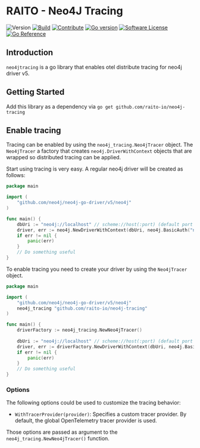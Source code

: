 # RAITO - Neo4J Tracing

![Version](https://img.shields.io/github/v/tag/raito-io/neo4j-tracing?sort=semver&label=version&color=651FFF)
[![Build](https://img.shields.io/github/actions/workflow/status/raito-io/go-dynamo-utils/build.yml?branch=main)](https://github.com/raito-io/go-dynamo-utils/actions/workflows/build.yml)
[![Contribute](https://img.shields.io/badge/Contribute-🙌-green.svg)](/CONTRIBUTING.md)
[![Go version](https://img.shields.io/github/go-mod/go-version/raito-io/neo4j-tracing?color=7fd5ea)](https://golang.org/)
[![Software License](https://img.shields.io/badge/license-Apache%202-brightgreen.svg?label=license)](/LICENSE)
[![Go Reference](https://pkg.go.dev/badge/github.com/raito-io/neo4j-tracing.svg)](https://pkg.go.dev/github.com/raito-io/neo4j-tracing)

## Introduction
`neo4jtracing` is a go library that enables otel distribute tracing for neo4j driver v5. 

## Getting Started
Add this library as a dependency via `go get github.com/raito-io/neo4j-tracing`

## Enable tracing
Tracing can be enabled by using the `neo4j_tracing.Neo4jTracer` object. 
The `Neo4jTracer` a factory that creates `neo4j.DriverWithContext` objects that are wrapped so distributed tracing can be applied.

Start using tracing is very easy. A regular neo4j driver will be created as follows:
```go
package main

import (
	"github.com/neo4j/neo4j-go-driver/v5/neo4j"
)

func main() {
    dbUri := "neo4j://localhost" // scheme://host(:port) (default port is 7687)
    driver, err := neo4j.NewDriverWithContext(dbUri, neo4j.BasicAuth("neo4j", "letmein!", ""))
    if err != nil {
        panic(err)
    }
    // Do something useful
}
```

To enable tracing you need to create your driver by using the `Neo4jTracer` object.
```go
package main

import (
    "github.com/neo4j/neo4j-go-driver/v5/neo4j"
    neo4j_tracing "github.com/raito-io/neo4j-tracing"
)

func main() {
    driverFactory := neo4j_tracing.NewNeo4jTracer()
	
    dbUri := "neo4j://localhost" // scheme://host(:port) (default port is 7687)
    driver, err := driverFactory.NewDriverWithContext(dbUri, neo4j.BasicAuth("neo4j", "letmein!", ""))
    if err != nil {
        panic(err)
    }
    // Do something useful
}
```

### Options
The following options could be used to customize the tracing behavior:
- `WithTracerProvider(provider)`: Specifies a custom tracer provider. By default, the global OpenTelemetry tracer provider is used.

Those options are passed as argument to the `neo4j_tracing.NewNeo4jTracer()` function.
